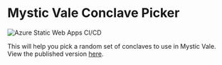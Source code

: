 Mystic Vale Conclave Picker
===========================

![Azure Static Web Apps CI/CD](https://github.com/kbarnes3/MysticVale/workflows/Azure%20Static%20Web%20Apps%20CI/CD/badge.svg?branch=trunk)

This will help you pick a random set of conclaves to use in Mystic Vale.
View the published version [here](https://mv.kbarnes3.com/).

